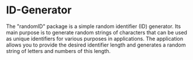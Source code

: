# ID-Generator
The "randomID" package is a simple random identifier (ID) generator. Its main purpose is to generate random strings of characters that can be used as unique identifiers for various purposes in applications. The application allows you to provide the desired identifier length and generates a random string of letters and numbers of this length.